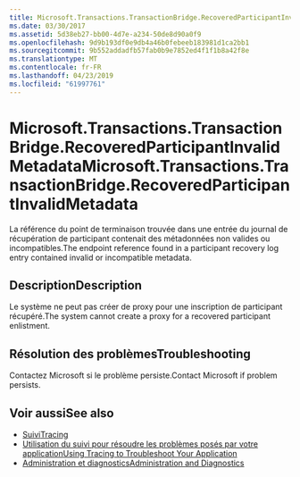 ```yaml
---
title: Microsoft.Transactions.TransactionBridge.RecoveredParticipantInvalidMetadata
ms.date: 03/30/2017
ms.assetid: 5d38eb27-bb00-4d7e-a234-50de8d90a0f9
ms.openlocfilehash: 9d9b193df0e9db4a46b0febeeb183981d1ca2bb1
ms.sourcegitcommit: 9b552addadfb57fab0b9e7852ed4f1f1b8a42f8e
ms.translationtype: MT
ms.contentlocale: fr-FR
ms.lasthandoff: 04/23/2019
ms.locfileid: "61997761"
---
```

# <a name="microsofttransactionstransactionbridgerecoveredparticipantinvalidmetadata"></a><span data-ttu-id="0c117-102">Microsoft.Transactions.TransactionBridge.RecoveredParticipantInvalidMetadata</span><span class="sxs-lookup"><span data-stu-id="0c117-102">Microsoft.Transactions.TransactionBridge.RecoveredParticipantInvalidMetadata</span></span>
<span data-ttu-id="0c117-103">La référence du point de terminaison trouvée dans une entrée du journal de récupération de participant contenait des métadonnées non valides ou incompatibles.</span><span class="sxs-lookup"><span data-stu-id="0c117-103">The endpoint reference found in a participant recovery log entry contained invalid or incompatible metadata.</span></span>  
  
## <a name="description"></a><span data-ttu-id="0c117-104">Description</span><span class="sxs-lookup"><span data-stu-id="0c117-104">Description</span></span>  
 <span data-ttu-id="0c117-105">Le système ne peut pas créer de proxy pour une inscription de participant récupéré.</span><span class="sxs-lookup"><span data-stu-id="0c117-105">The system cannot create a proxy for a recovered participant enlistment.</span></span>  
  
## <a name="troubleshooting"></a><span data-ttu-id="0c117-106">Résolution des problèmes</span><span class="sxs-lookup"><span data-stu-id="0c117-106">Troubleshooting</span></span>  
 <span data-ttu-id="0c117-107">Contactez Microsoft si le problème persiste.</span><span class="sxs-lookup"><span data-stu-id="0c117-107">Contact Microsoft if problem persists.</span></span>  
  
## <a name="see-also"></a><span data-ttu-id="0c117-108">Voir aussi</span><span class="sxs-lookup"><span data-stu-id="0c117-108">See also</span></span>

- [<span data-ttu-id="0c117-109">Suivi</span><span class="sxs-lookup"><span data-stu-id="0c117-109">Tracing</span></span>](../../../../../docs/framework/wcf/diagnostics/tracing/index.md)
- [<span data-ttu-id="0c117-110">Utilisation du suivi pour résoudre les problèmes posés par votre application</span><span class="sxs-lookup"><span data-stu-id="0c117-110">Using Tracing to Troubleshoot Your Application</span></span>](../../../../../docs/framework/wcf/diagnostics/tracing/using-tracing-to-troubleshoot-your-application.md)
- [<span data-ttu-id="0c117-111">Administration et diagnostics</span><span class="sxs-lookup"><span data-stu-id="0c117-111">Administration and Diagnostics</span></span>](../../../../../docs/framework/wcf/diagnostics/index.md)
